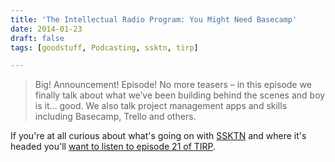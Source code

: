 ```yaml
---
title: 'The Intellectual Radio Program: You Might Need Basecamp'
date: 2014-01-23
draft: false
tags: [goodstuff, Podcasting, ssktn, tirp]

---
```


> Big! Announcement! Episode! No more teasers – in this episode we finally talk about what we’ve been building behind the scenes and boy is it… good. We also talk project management apps and skills including Basecamp, Trello and others.

If you're at all curious about what's going on with [SSKTN](http://www.ssktn.com/) and where it's headed you'll [want to listen to episode 21 of TIRP](http://www.ssktn.com/tirp/21/).